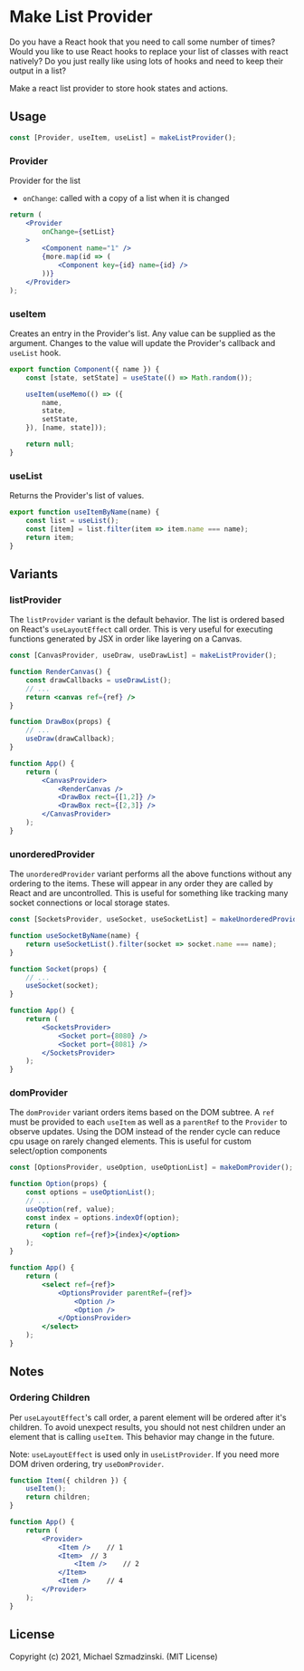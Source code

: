 # Make List Provider

Do you have a React hook that you need to call some number of times?
Would you like to use React hooks to replace your list of classes with react natively?
Do you just really like using lots of hooks and need to keep their output in a list?

Make a react list provider to store hook states and actions.

## Usage

```jsx
const [Provider, useItem, useList] = makeListProvider();
```

### Provider

Provider for the list

* `onChange`: called with a copy of a list when it is changed

```jsx
return (
	<Provider
		onChange={setList}
	>
		<Component name="1" />
		{more.map(id => (
			<Component key={id} name={id} />
		))}
	</Provider>
);
```

### useItem

Creates an entry in the Provider's list.
Any value can be supplied as the argument.
Changes to the value will update the Provider's callback and `useList` hook.

```js
export function Component({ name }) {
	const [state, setState] = useState(() => Math.random());

	useItem(useMemo(() => ({
		name,
		state,
		setState,
	}), [name, state]));

	return null;
}
```

### useList

Returns the Provider's list of values.

```js
export function useItemByName(name) {
	const list = useList();
	const [item] = list.filter(item => item.name === name);
	return item;
}
```

## Variants

### listProvider

The `listProvider` variant is the default behavior.
The list is ordered based on React's `useLayoutEffect` call order.
This is very useful for executing functions generated by JSX in order like layering on a Canvas.

```jsx
const [CanvasProvider, useDraw, useDrawList] = makeListProvider();

function RenderCanvas() {
	const drawCallbacks = useDrawList();
	// ...
	return <canvas ref={ref} />
}

function DrawBox(props) {
	// ...
	useDraw(drawCallback);
}

function App() {
	return (
		<CanvasProvider>
			<RenderCanvas />
			<DrawBox rect={[1,2]} />
			<DrawBox rect={[2,3]} />
		</CanvasProvider>
	);
}
```

### unorderedProvider

The `unorderedProvider` variant performs all the above functions without any ordering to the items.
These will appear in any order they are called by React and are uncontrolled.
This is useful for something like tracking many socket connections or local storage states.

```jsx
const [SocketsProvider, useSocket, useSocketList] = makeUnorderedProvider();

function useSocketByName(name) {
	return useSocketList().filter(socket => socket.name === name);
}

function Socket(props) {
	// ...
	useSocket(socket);
}

function App() {
	return (
		<SocketsProvider>
			<Socket port={8080} />
			<Socket port={8081} />
		</SocketsProvider>
	);
}
```

### domProvider

The `domProvider` variant orders items based on the DOM subtree.
A `ref` must be provided to each `useItem` as well as a `parentRef` to the `Provider` to observe updates.
Using the DOM instead of the render cycle can reduce cpu usage on rarely changed elements.
This is useful for custom select/option components

```jsx
const [OptionsProvider, useOption, useOptionList] = makeDomProvider();

function Option(props) {
	const options = useOptionList();
	// ...
	useOption(ref, value);
	const index = options.indexOf(option);
	return (
		<option ref={ref}>{index}</option>
	);
}

function App() {
	return (
		<select ref={ref}>
			<OptionsProvider parentRef={ref}>
				<Option />
				<Option />
			</OptionsProvider>
		</select>
	);
}
```

## Notes

### Ordering Children

Per `useLayoutEffect`'s call order, a parent element will be ordered after it's children.
To avoid unexpect results, you should not nest children under an element that is calling `useItem`.
This behavior may change in the future.

Note: `useLayoutEffect` is used only in `useListProvider`.
If you need more DOM driven ordering, try `useDomProvider`.

```jsx
function Item({ children }) {
	useItem();
	return children;
}

function App() {
	return (
		<Provider>
			<Item />	// 1
			<Item>	// 3
				<Item />	// 2
			</Item>
			<Item />	// 4
		</Provider>
	);
}
```

## License

Copyright (c) 2021, Michael Szmadzinski. (MIT License)
